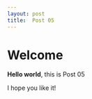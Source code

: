 ```yaml
---
layout: post
title:  Post 05
---
```


# Welcome

**Hello world**, this is Post 05

I hope you like it!